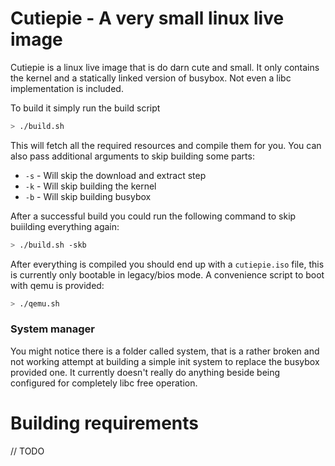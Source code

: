 # Cutiepie - A very small linux live image

Cutiepie is a linux live image that is do darn cute and small. It only contains the kernel and a statically linked version of busybox. Not even a libc implementation is included.

To build it simply run the build script

```bash
> ./build.sh
```

This will fetch all the required resources and compile them for you. You can also pass additional arguments to skip building some parts:
- `-s` - Will skip the download and extract step
- `-k` - Will skip building the kernel
- `-b` - Will skip building busybox

After a successful build you could run the following command to skip buiilding everything again:

```bash
> ./build.sh -skb
```

After everything is compiled you should end up with a `cutiepie.iso` file, this is currently only bootable in legacy/bios mode. A convenience script to boot with qemu is provided:

```bash
> ./qemu.sh
```

### System manager

You might notice there is a folder called system, that is a rather broken and not working attempt at building a simple init system to replace the busybox provided one. It currently doesn't really do anything beside being configured for completely libc free operation.

# Building requirements

// TODO
